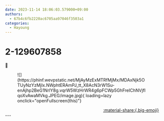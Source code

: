 ```yaml
---
date: 2023-11-14 18:06:03.579000+09:00
authors:
  - 67b4c6fb2220ac6705aa97046f3503a1
categories:
  - Hayoung
---
```


# 2-129607858

<div class="post-container" markdown="1">
<div class="content-container md-sidebar__scrollwrap" markdown="1">

🩵
<figure markdown="1">
![](https://phinf.wevpstatic.net/MjAyMzExMTRfMjMx/MDAxNjk5OTUyNzYzMjIx.NWphtERAmPJ_tt_X8AcN3rW1Su-enAjhp2BeG1NrlY8g.vqrW5WzHrWR4g6pFCWp5GhFreIChNVjflqoXvAwaMVkg.JPEG/image.jpg){ loading=lazy onclick="openFullscreen(this)"}
</figure>


</div>
</div>

<div style="text-align: right;" markdown="1">
<a href="https://weverse.io/fromis9/artist/2-129607858" style="text-align: right;">:material-share:{.big-emoji}</a>
</div>
---
